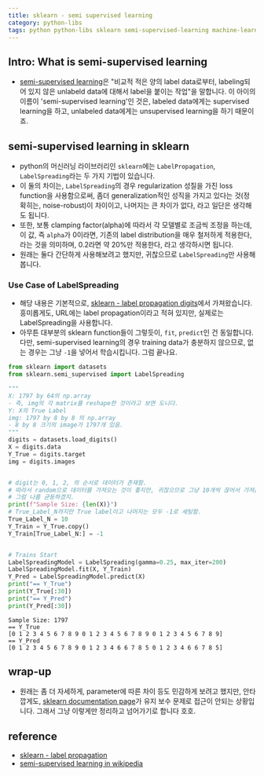 ```yaml
---
title: sklearn - semi supervised learning
category: python-libs
tags: python python-libs sklearn semi-supervised-learning machine-learning
---
```


## Intro: What is semi-supervised learning 

- [semi-supervised learning](https://en.wikipedia.org/wiki/Semi-supervised_learning)은 "비교적 적은 양의 label data로부터, labeling되어 있지 않은 unlabeld data에 대해서 label을 붙이는 작업"을 말합니다. 이 아이의 이름이 'semi-supervised learning'인 것은, labeled data에게는 supervised learning을 하고, unlabeled data에게는 unsupervised learning을 하기 때문이죠.

## semi-supervised learning in sklearn

- python의 머신러닝 라이브러리인 `sklearn`에는 `LabelPropagation`, `LabelSpreading`라는 두 가지 기법이 있습니다. 
- 이 둘의 차이는, `LabelSpreading`의 경우 regularization 성질을 가진 loss function을 사용함으로써, 좀더 generalization적인 성직을 가지고 있다는 것(정확히는, noise-robust)이 차이이고, 나머지는 큰 차이가 없다, 라고 일단은 생각해도 됩니다. 
- 또한, 보통 clamping factor(alpha)에 따라서 각 모델별로 조금씩 조정을 하는데, 이 값, 즉 `alpha`가 0이라면, 기존의 label distribution을 매우 철저하게 적용한다, 라는 것을 의미하며, 0.2라면 약 20%만 적용한다, 라고 생각하시면 됩니다.
- 원래는 둘다 간단하게 사용해보려고 했지만, 귀찮으므로 `LabelSpreading`만 사용해 봅니다.

### Use Case of LabelSpreading

- 해당 내용은 기본적으로, [sklearn - label propagation digits](https://scikit-learn.org/stable/auto_examples/semi_supervised/plot_label_propagation_digits.html#sphx-glr-auto-examples-semi-supervised-plot-label-propagation-digits-py)에서 가져왔습니다. 흥미롭게도, URL에는 label propagation이라고 적혀 있지만, 실제로는 LabelSpreading을 사용합니다. 
- 아무튼 대부분의 sklearn function들이 그렇듯이, `fit`, `predict`인 건 동일합니다. 다만, semi-supervised learning의 경우 training data가 충분하지 않으므로, 없는 경우는 그냥 `-1`을 넣어서 학습시킵니다. 그럼 끝나요. 

```python
from sklearn import datasets
from sklearn.semi_supervised import LabelSpreading

"""
X: 1797 by 64의 np.array 
- 즉, img의 각 matrix를 reshape한 것이라고 보면 도니다.
Y: X의 True Label
img: 1797 by 8 by 8 의 np.array 
- 8 by 8 크기의 image가 1797개 있음. 
"""
digits = datasets.load_digits()
X = digits.data
Y_True = digits.target
img = digits.images


# digit는 0, 1, 2, 의 순서로 데이터가 존재함. 
# 따라서 random으로 데이터를 가져오는 것이 좋지만, 귀찮으므로 그냥 10개씩 끊어서 가져옴
# 그럼 나름 균등하겠지. 
print(f"Sample Size: {len(X)}")
# True_Label_N까지만 True label이고 나머지는 모두 -1로 세팅함. 
True_Label_N = 10
Y_Train = Y_True.copy()
Y_Train[True_Label_N:] = -1


# Trains Start
LabelSpreadingModel = LabelSpreading(gamma=0.25, max_iter=200)
LabelSpreadingModel.fit(X, Y_Train)
Y_Pred = LabelSpreadingModel.predict(X)
print("== Y_True")
print(Y_True[:30])
print("== Y_Pred")
print(Y_Pred[:30])
```

```
Sample Size: 1797
== Y_True
[0 1 2 3 4 5 6 7 8 9 0 1 2 3 4 5 6 7 8 9 0 1 2 3 4 5 6 7 8 9]
== Y_Pred
[0 1 2 3 4 5 6 7 8 9 0 1 2 3 4 6 6 7 8 5 0 1 2 3 4 6 6 7 8 5]
```

## wrap-up

- 원래는 좀 더 자세하게, parameter에 따른 차이 등도 민감하게 보려고 했지만, 안타깝게도, [sklearn documentation page](http://scikit-learn.org/stable/modules/generated/sklearn.semi_supervised.LabelSpreading.html)가 유지 보수 문제로 접근이 안되는 상황입니다. 그래서 그냥 이렇게만 정리하고 넘어가기로 합니다 호호.


## reference

- [sklearn - label propagation](https://scikit-learn.org/stable/modules/label_propagation.html)
- [semi-supervised learning in wikipedia](https://en.wikipedia.org/wiki/Semi-supervised_learning)